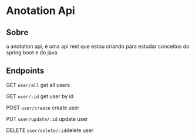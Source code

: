 # Anotation Api

## Sobre 
a anotation api, é uma api rest que estou criando para estudar conceitos do spring boot e do java

## Endpoints

GET  `user/all` get all users

GET  `user/:id` get user by id

POST `user/create` create user

PUT  `user/update/:id` update user

DELETE `user/delete/:id`delete user

